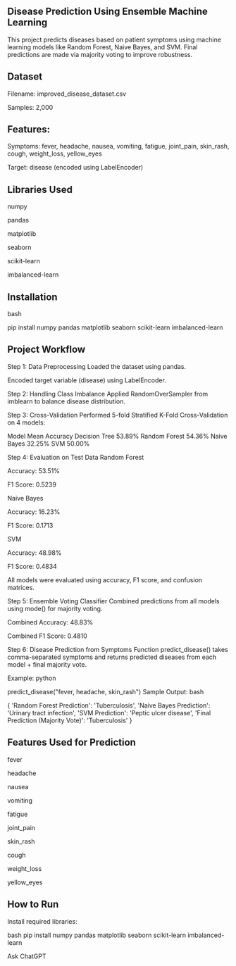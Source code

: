 ## Disease Prediction Using Ensemble Machine Learning
This project predicts diseases based on patient symptoms using machine learning models like Random Forest, Naive Bayes, and SVM. Final predictions are made via majority voting to improve robustness.

## Dataset
Filename: improved_disease_dataset.csv

Samples: 2,000

## Features:

Symptoms: fever, headache, nausea, vomiting, fatigue, joint_pain, skin_rash, cough, weight_loss, yellow_eyes

Target: disease (encoded using LabelEncoder)

 ##  Libraries Used
numpy

pandas

matplotlib

seaborn

scikit-learn

imbalanced-learn

## Installation
bash

 pip install numpy pandas matplotlib seaborn scikit-learn imbalanced-learn
##  Project Workflow
Step 1: Data Preprocessing
Loaded the dataset using pandas.

Encoded target variable (disease) using LabelEncoder.

 Step 2: Handling Class Imbalance
 Applied RandomOverSampler from imblearn to balance disease distribution.

Step 3: Cross-Validation
Performed 5-fold Stratified K-Fold Cross-Validation on 4 models:

Model	Mean Accuracy
Decision Tree	53.89%
Random Forest	54.36%
Naive Bayes	32.25%
SVM	50.00%

Step 4: Evaluation on Test Data
Random Forest

Accuracy: 53.51%

F1 Score: 0.5239

Naive Bayes

Accuracy: 16.23%

F1 Score: 0.1713

SVM

Accuracy: 48.98%

F1 Score: 0.4834

All models were evaluated using accuracy, F1 score, and confusion matrices.

Step 5: Ensemble Voting Classifier
Combined predictions from all models using mode() for majority voting.

Combined Accuracy: 48.83%

Combined F1 Score: 0.4810

Step 6: Disease Prediction from Symptoms
Function predict_disease() takes comma-separated symptoms and returns predicted diseases from each model + final majority vote.

Example:
python


predict_disease("fever, headache, skin_rash")
Sample Output:
bash

{
  'Random Forest Prediction': 'Tuberculosis',
  'Naive Bayes Prediction': 'Urinary tract infection',
  'SVM Prediction': 'Peptic ulcer disease',
  'Final Prediction (Majority Vote)': 'Tuberculosis'
}
##  Features Used for Prediction
fever

headache

nausea

vomiting

fatigue

joint_pain

skin_rash

cough

weight_loss

yellow_eyes

## How to Run
Install required libraries:

bash
pip install numpy pandas matplotlib seaborn scikit-learn imbalanced-learn














Ask ChatGPT
